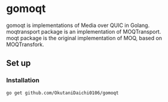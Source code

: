 # gomoqt  
gomoqt is implementations of Media over QUIC in Golang.  
moqtransport package is an implementation of MOQTransport.  
moqt package is the original implementation of MOQ, based on MOQTransfork.  

## Set up

### Installation  
```bash
go get github.com/OkutaniDaichi0106/gomoqt